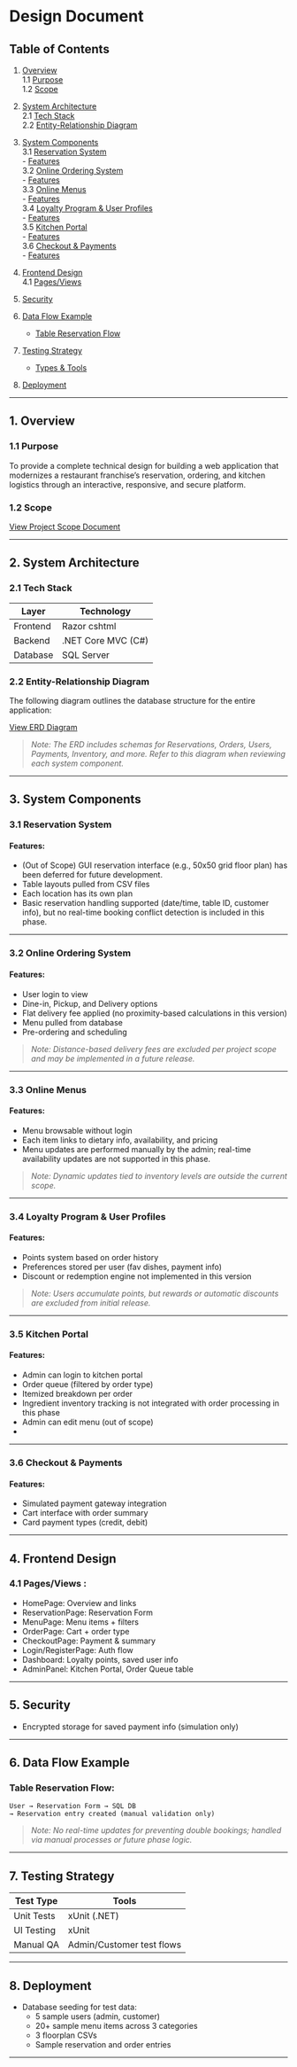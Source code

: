 # Design Document

## Table of Contents
1. [Overview](#1-overview)  
   1.1 [Purpose](#11-purpose)  
   1.2 [Scope](#12-scope)  

2. [System Architecture](#2-system-architecture)  
   2.1 [Tech Stack](#21-tech-stack)  
   2.2 [Entity-Relationship Diagram](#22-entity-relationship-diagram)  

3. [System Components](#3-system-components)  
   3.1 [Reservation System](#31-reservation-system)  
       - [Features](#reservation-system-features)  
   3.2 [Online Ordering System](#32-online-ordering-system)  
       - [Features](#ordering-system-features)  
   3.3 [Online Menus](#33-online-menus)  
       - [Features](#online-menus-features)  
   3.4 [Loyalty Program & User Profiles](#34-loyalty-program--user-profiles)  
       - [Features](#loyalty-program-features)  
   3.5 [Kitchen Portal](#35-kitchen-portal)  
       - [Features](#kitchen-portal-features)  
   3.6 [Checkout & Payments](#36-checkout--payments)  
       - [Features](#checkout--payments-features)  

4. [Frontend Design](#4-frontend-design)  
   4.1 [Pages/Views](#41-pagesviews)  

5. [Security](#5-security)  

6. [Data Flow Example](#6-data-flow-example)  
   - [Table Reservation Flow](#table-reservation-flow)  

7. [Testing Strategy](#7-testing-strategy)  
   - [Types & Tools](#types--tools)  

8. [Deployment](#8-deployment)

---

## 1. Overview


### 1.1 Purpose
To provide a complete technical design for building a web application that modernizes a restaurant franchise’s reservation, ordering, and kitchen logistics through an interactive, responsive, and secure platform.


### 1.2 Scope
[View Project Scope Document](./SCOPE.md)

---


## 2. System Architecture


### 2.1 Tech Stack


| Layer | Technology |
|-------|------------|
| Frontend | Razor cshtml |
| Backend | .NET Core MVC (C#) |
| Database | SQL Server |

### 2.2 Entity-Relationship Diagram  
The following diagram outlines the database structure for the entire application:

[View ERD Diagram](./ERD.drawio)  
> *Note: The ERD includes schemas for Reservations, Orders, Users, Payments, Inventory, and more. Refer to this diagram when reviewing each system component.*

---


## 3. System Components


### 3.1 Reservation System


#### Features:
- (Out of Scope) GUI reservation interface (e.g., 50x50 grid floor plan) has been deferred for future development.
- Table layouts pulled from CSV files
- Each location has its own plan
- Basic reservation handling supported (date/time, table ID, customer info), but no real-time booking conflict detection is included in this phase.

---


### 3.2 Online Ordering System


#### Features:
- User login to view 
- Dine-in, Pickup, and Delivery options
- Flat delivery fee applied (no proximity-based calculations in this version)
- Menu pulled from database
- Pre-ordering and scheduling
> *Note: Distance-based delivery fees are excluded per project scope and may be implemented in a future release.*
---


### 3.3 Online Menus


#### Features:
- Menu browsable without login
- Each item links to dietary info, availability, and pricing
- Menu updates are performed manually by the admin; real-time availability updates are not supported in this phase.
> *Note: Dynamic updates tied to inventory levels are outside the current scope.*
---


### 3.4 Loyalty Program & User Profiles


#### Features:
- Points system based on order history
- Preferences stored per user (fav dishes, payment info)
- Discount or redemption engine not implemented in this version
> *Note: Users accumulate points, but rewards or automatic discounts are excluded from initial release.*
---


### 3.5 Kitchen Portal


#### Features:
- Admin can login to kitchen portal
- Order queue (filtered by order type)
- Itemized breakdown per order
- Ingredient inventory tracking is not integrated with order processing in this phase
- Admin can edit menu (out of scope)
-  

---


### 3.6 Checkout & Payments


#### Features:
- Simulated payment gateway integration
- Cart interface with order summary
- Card payment types (credit, debit)

---


## 4. Frontend Design


### 4.1 Pages/Views :
- HomePage: Overview and links
- ReservationPage: Reservation Form
- MenuPage: Menu items + filters
- OrderPage: Cart + order type
- CheckoutPage: Payment & summary
- Login/RegisterPage: Auth flow
- Dashboard: Loyalty points, saved user info
- AdminPanel: Kitchen Portal, Order Queue table

---

## 5. Security

- Encrypted storage for saved payment info (simulation only)


---


## 6. Data Flow Example


### Table Reservation Flow:
```
User → Reservation Form → SQL DB 
→ Reservation entry created (manual validation only)
```
> *Note: No real-time updates for preventing double bookings; handled via manual processes or future phase logic.*
---


## 7. Testing Strategy


| Test Type | Tools |
|-----------|-------|
| Unit Tests | xUnit (.NET) |
| UI Testing | xUnit |
| Manual QA | Admin/Customer test flows |


---


## 8. Deployment

- Database seeding for test data:
  - 5 sample users (admin, customer)
  - 20+ sample menu items across 3 categories
  - 3 floorplan CSVs
  - Sample reservation and order entries



---


